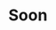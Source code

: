 # Soon

<!-- # Basic expressions

|
| ~[](./audio/1.m4a) | ++е++ | --yes-- |
| ~[](./audio/2.m4a) | ++акку++ | --no--|
| ~[](./audio/3.m4a) | ++ягьле++ | --okay-- |
| ~[](./audio/4.m4a) | ++кко++ | --please-- |
| ~[](./audio/5.m4a) | ++ягьбакӏ++ | --thanks-- |
| ~[](./audio/6.m4a) | ++хула баркалла++ | --thanks a lot-- |

{.phrase}

## Greeting

|
| ~[](./audio/7.m4a) | ++ассаламу ялайкум!++ | --greetings!-- |
| ~[](./audio/8.m4a) | ++валгьунде'в?++ | --hello (masc.)-- |
| ~[](./audio/9.m4a) | ++ралгьунде'в?++ | --hello (fem.)-- |
| ~[](./audio/10.m4a) | ++далгьунда'в?++ | --hello (pl.)-- |
| ~[](./audio/11.m4a) | ++ягь чирка бигьав!++ | --good morning!-- |
| ~[](./audio/12.m4a) | ++дучче ягь бигьав++ | --good night-- |

{.phrase} -->

<!--

## Communication

|                                   |                                  |
| --------------------------------- | -------------------------------- |
| И Инглизли икӏул де у?            | do you speak English?            |
| Ча ера ижин Инглизли икӏу у?      | does anyone here speak English?  |
| Ду Хайдакьанли ягьле икӏул аккод. | I don't speak Kaitag well.       |
| Цаникӏо багьлал ичӏе кко.         | Speaker a little slower, please. |
| Сахсар биъе кко.                  | Could you repeat?                |
| Черверх, ци биъивде?              | Sorry, what did you say?         |
| Гьел ярпцци бурсе кко.            | Spell it by letters, please.     |
| Гьел белкӏе кко.                  | Write it down, please.           |
| Ил гьел чибурсара виргьул де у?   | Could you please translate it?   |
| Гьеж ци йа?                       | What is this?                    |
| Гьет ци йа?                       | What is that?                    |
| Иргъул да.                        | I understand                     |
| Аиргъул да.                       | I do not understand              |
| Иргъул де'в?                      | Do you understand                |

{.gl} -->
